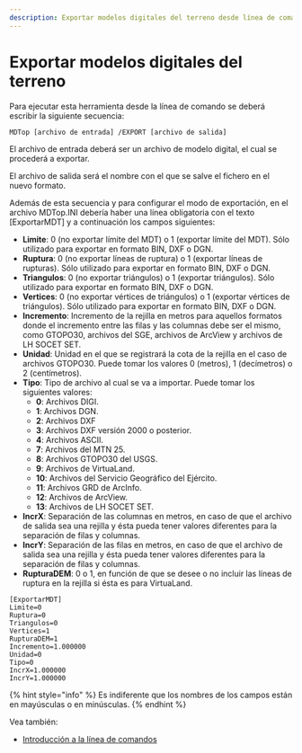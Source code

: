 ```yaml
---
description: Exportar modelos digitales del terreno desde línea de comando
---
```


# Exportar modelos digitales del terreno

Para ejecutar esta herramienta desde la línea de comando se deberá escribir la siguiente secuencia:

```text
MDTop [archivo de entrada] /EXPORT [archivo de salida]
```

El archivo de entrada deberá ser un archivo de modelo digital, el cual se procederá a exportar.

El archivo de salida será el nombre con el que se salve el fichero en el nuevo formato.

Además de esta secuencia y para configurar el modo de exportación, en el archivo MDTop.INI debería haber una línea obligatoria con el texto \[ExportarMDT\] y a continuación los campos siguientes:

* **Limite**: 0 \(no exportar límite del MDT\) o 1 \(exportar límite del MDT\). Sólo utilizado para exportar en formato BIN, DXF o DGN.
* **Ruptura**: 0 \(no exportar líneas de ruptura\) o 1 \(exportar líneas de rupturas\). Sólo utilizado para exportar en formato BIN, DXF o DGN.
* **Triangulos**: 0 \(no exportar triángulos\) o 1 \(exportar triángulos\). Sólo utilizado para exportar en formato BIN, DXF o DGN.
* **Vertices**: 0 \(no exportar vértices de triángulos\) o 1 \(exportar vértices de triángulos\). Sólo utilizado para exportar en formato BIN, DXF o DGN.
* **Incremento**: Incremento de la rejilla en metros para aquellos formatos donde el incremento entre las filas y las columnas debe ser el mismo, como GTOPO30, archivos del SGE, archivos de ArcView y archivos de LH SOCET SET.
* **Unidad**: Unidad en el que se registrará la cota de la rejilla en el caso de archivos GTOPO30. Puede tomar los valores 0 \(metros\), 1 \(decímetros\) o 2 \(centímetros\).
* **Tipo**: Tipo de archivo al cual se va a importar. Puede tomar los siguientes valores:
  * **0**: Archivos DIGI.
  * **1**: Archivos DGN.
  * **2**: Archivos DXF
  * **3**: Archivos DXF versión 2000 o posterior.
  * **4**: Archivos ASCII.
  * **7**: Archivos del MTN 25.
  * **8**: Archivos GTOPO30 del USGS.
  * **9**: Archivos de VirtuaLand.
  * **10**: Archivos del Servicio Geográfico del Ejército.
  * **11**: Archivos GRD de ArcInfo.
  * **12**: Archivos de ArcView.
  * **13**: Archivos de LH SOCET SET.
* **IncrX**: Separación de las columnas en metros, en caso de que el archivo de salida sea una rejilla y ésta pueda tener valores diferentes para la separación de filas y columnas.
* **IncrY**: Separación de las filas en metros, en caso de que el archivo de salida sea una rejilla y ésta pueda tener valores diferentes para la separación de filas y columnas.
* **RupturaDEM**: 0 o 1, en función de que se desee o no incluir las líneas de ruptura en la rejilla si ésta es para VirtuaLand.

```text
[ExportarMDT]
Limite=0
Ruptura=0
Triangulos=0
Vertices=1
RupturaDEM=1
Incremento=1.000000
Unidad=0
Tipo=0
IncrX=1.000000
IncrY=1.000000
```

{% hint style="info" %}
Es indiferente que los nombres de los campos están en mayúsculas o en minúsculas.
{% endhint %}

Vea también:

* [Introducción a la línea de comandos](./)

